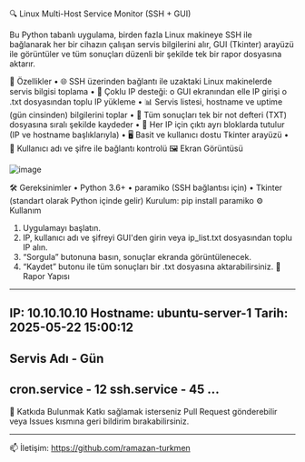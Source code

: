 🔍 Linux Multi-Host Service Monitor (SSH + GUI)

Bu Python tabanlı uygulama, birden fazla Linux makineye SSH ile bağlanarak her bir cihazın çalışan servis bilgilerini alır, GUI (Tkinter) arayüzü ile görüntüler ve tüm sonuçları düzenli bir şekilde tek bir rapor dosyasına aktarır.

🚀 Özellikler
•	🌐 SSH üzerinden bağlantı ile uzaktaki Linux makinelerde servis bilgisi toplama
•	👥 Çoklu IP desteği:
o	GUI ekranından elle IP girişi
o	.txt dosyasından toplu IP yükleme
•	📊 Servis listesi, hostname ve uptime (gün cinsinden) bilgilerini toplar
•	💾 Tüm sonuçları tek bir not defteri (TXT) dosyasına sıralı şekilde kaydeder
•	🧩 Her IP için çıktı ayrı bloklarda tutulur (IP ve hostname başlıklarıyla)
•	🖥️ Basit ve kullanıcı dostu Tkinter arayüzü
•	🔐 Kullanıcı adı ve şifre ile bağlantı kontrolü
🖼️ Ekran Görüntüsü

 ![image](https://github.com/user-attachments/assets/40690d63-78a2-49b5-a7a8-a674f36a81b8)

🛠️ Gereksinimler
•	Python 3.6+
•	paramiko (SSH bağlantısı için)
•	Tkinter (standart olarak Python içinde gelir)
Kurulum:
pip install paramiko
⚙️ Kullanım
1.	Uygulamayı başlatın.
2.	IP, kullanıcı adı ve şifreyi GUI'den girin veya ip_list.txt dosyasından toplu IP alın.
3.	“Sorgula” butonuna basın, sonuçlar ekranda görüntülenecek.
4.	“Kaydet” butonu ile tüm sonuçları bir .txt dosyasına aktarabilirsiniz.
📁 Rapor Yapısı
--------------------------------------------------
IP: 10.10.10.10
Hostname: ubuntu-server-1
Tarih: 2025-05-22 15:00:12
--------------------------------------------------
Servis Adı                                             - Gün
--------------------------------------------------
cron.service                                          - 12
ssh.service                                           - 45
...
--------------------------------------------------
📌 Katkıda Bulunmak
Katkı sağlamak isterseniz Pull Request gönderebilir veya Issues kısmına geri bildirim bırakabilirsiniz.
________________________________________
📫 İletişim: https://github.com/ramazan-turkmen
